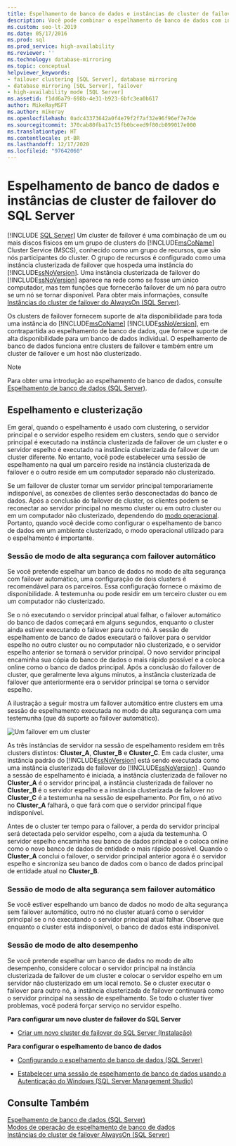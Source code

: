 ```yaml
---
title: Espelhamento de banco de dados e instâncias de cluster de failover
description: Você pode combinar o espelhamento de banco de dados com instâncias de cluster de failover do SQL Server. Saiba mais sobre o modo de alto desempenho e o modo de alta segurança com e sem failover.
ms.custom: seo-lt-2019
ms.date: 05/17/2016
ms.prod: sql
ms.prod_service: high-availability
ms.reviewer: ''
ms.technology: database-mirroring
ms.topic: conceptual
helpviewer_keywords:
- failover clustering [SQL Server], database mirroring
- database mirroring [SQL Server], failover
- high-availability mode [SQL Server]
ms.assetid: f1dd6a79-698b-4e31-b923-6bfc3ea0b617
author: MikeRayMSFT
ms.author: mikeray
ms.openlocfilehash: 0adc43373642a0f4e79f2f7af32e96f96ef7e7de
ms.sourcegitcommit: 370cab80fba17c15fb0bceed9f80cb099017e000
ms.translationtype: HT
ms.contentlocale: pt-BR
ms.lasthandoff: 12/17/2020
ms.locfileid: "97642060"
---
```

# <a name="database-mirroring-and-sql-server-failover-cluster-instances"></a>Espelhamento de banco de dados e instâncias de cluster de failover do SQL Server
 [!INCLUDE [SQL Server](../../includes/applies-to-version/sqlserver.md)]
  Um cluster de failover é uma combinação de um ou mais discos físicos em um grupo de clusters do [!INCLUDE[msCoName](../../includes/msconame-md.md)] Cluster Service (MSCS), conhecido como um grupo de recursos, que são nós participantes do cluster. O grupo de recursos é configurado como uma instância clusterizada de failover que hospeda uma instância do [!INCLUDE[ssNoVersion](../../includes/ssnoversion-md.md)]. Uma instância clusterizada de failover do [!INCLUDE[ssNoVersion](../../includes/ssnoversion-md.md)] aparece na rede como se fosse um único computador, mas tem funções que fornecerão failover de um nó para outro se um nó se tornar disponível. Para obter mais informações, consulte [Instâncias do cluster de failover do AlwaysOn &#40;SQL Server&#41;](../../sql-server/failover-clusters/windows/always-on-failover-cluster-instances-sql-server.md).  
  
 Os clusters de failover fornecem suporte de alta disponibilidade para toda uma instância do [!INCLUDE[msCoName](../../includes/msconame-md.md)] [!INCLUDE[ssNoVersion](../../includes/ssnoversion-md.md)], em contrapartida ao espelhamento de banco de dados, que fornece suporte de alta disponibilidade para um banco de dados individual. O espelhamento de banco de dados funciona entre clusters de failover e também entre um cluster de failover e um host não clusterizado.  
  
> [!NOTE]  
>  Para obter uma introdução ao espelhamento de banco de dados, consulte [Espelhamento de banco de dados &#40;SQL Server&#41;](../../database-engine/database-mirroring/database-mirroring-sql-server.md).  
  
## <a name="mirroring-and-clustering"></a>Espelhamento e clusterização  
 Em geral, quando o espelhamento é usado com clustering, o servidor principal e o servidor espelho residem em clusters, sendo que o servidor principal é executado na instância clusterizada de failover de um cluster e o servidor espelho é executado na instância clusterizada de failover de um cluster diferente. No entanto, você pode estabelecer uma sessão de espelhamento na qual um parceiro reside na instância clusterizada de failover e o outro reside em um computador separado não clusterizado.  
  
 Se um failover de cluster tornar um servidor principal temporariamente indisponível, as conexões de clientes serão desconectadas do banco de dados. Após a conclusão do failover de cluster, os clientes podem se reconectar ao servidor principal no mesmo cluster ou em outro cluster ou em um computador não clusterizado, dependendo do [modo operacional](../../database-engine/database-mirroring/database-mirroring-operating-modes.md). Portanto, quando você decide como configurar o espelhamento de banco de dados em um ambiente clusterizado, o modo operacional utilizado para o espelhamento é importante.  
  
### <a name="high-safety-mode-session-with-automatic-failover"></a>Sessão de modo de alta segurança com failover automático  
 Se você pretende espelhar um banco de dados no modo de alta segurança com failover automático, uma configuração de dois clusters é recomendável para os parceiros. Essa configuração fornece o máximo de disponibilidade. A testemunha ou pode residir em um terceiro cluster ou em um computador não clusterizado.  
  
 Se o nó executando o servidor principal atual falhar, o failover automático do banco de dados começará em alguns segundos, enquanto o cluster ainda estiver executando o failover para outro nó. A sessão de espelhamento de banco de dados executará o failover para o servidor espelho no outro cluster ou no computador não clusterizado, e o servidor espelho anterior se tornará o servidor principal. O novo servidor principal encaminha sua cópia do banco de dados o mais rápido possível e a coloca online como o banco de dados principal. Após a conclusão do failover de cluster, que geralmente leva alguns minutos, a instância clusterizada de failover que anteriormente era o servidor principal se torna o servidor espelho.  
  
 A ilustração a seguir mostra um failover automático entre clusters em uma sessão de espelhamento executada no modo de alta segurança com uma testemunha (que dá suporte ao failover automático).  
  
 ![Um failover em um cluster](../../database-engine/database-mirroring/media/dbm-and-failover-clustering.gif "Um failover em um cluster")  
  
 As três instâncias de servidor na sessão de espelhamento residem em três clusters distintos: **Cluster_A**, **Cluster_B** e **Cluster_C**. Em cada cluster, uma instância padrão do [!INCLUDE[ssNoVersion](../../includes/ssnoversion-md.md)] está sendo executada como uma instância clusterizada de failover do [!INCLUDE[ssNoVersion](../../includes/ssnoversion-md.md)] . Quando a sessão de espelhamento é iniciada, a instância clusterizada de failover no **Cluster_A** é o servidor principal, a instância clusterizada de failover no **Cluster_B** é o servidor espelho e a instância clusterizada de failover no **Cluster_C** é a testemunha na sessão de espelhamento. Por fim, o nó ativo no **Cluster_A** falhará, o que fará com que o servidor principal fique indisponível.  
  
 Antes de o cluster ter tempo para o failover, a perda do servidor principal será detectada pelo servidor espelho, com a ajuda da testemunha. O servidor espelho encaminha seu banco de dados principal e o coloca online como o novo banco de dados de entidade o mais rápido possível. Quando o **Cluster_A** conclui o failover, o servidor principal anterior agora é o servidor espelho e sincroniza seu banco de dados com o banco de dados principal de entidade atual no **Cluster_B**.  
  
### <a name="high-safety-mode-session-without-automatic-failover"></a>Sessão de modo de alta segurança sem failover automático  
 Se você estiver espelhando um banco de dados no modo de alta segurança sem failover automático, outro nó no cluster atuará como o servidor principal se o nó executando o servidor principal atual falhar. Observe que enquanto o cluster está indisponível, o banco de dados está indisponível.  
  
### <a name="high-performance-mode-session"></a>Sessão de modo de alto desempenho  
 Se você pretende espelhar um banco de dados no modo de alto desempenho, considere colocar o servidor principal na instância clusterizada de failover de um cluster e colocar o servidor espelho em um servidor não clusterizado em um local remoto. Se o cluster executar o failover para outro nó, a instância clusterizada de failover continuará como o servidor principal na sessão de espelhamento. Se todo o cluster tiver problemas, você poderá forçar serviço no servidor espelho.  
  
 **Para configurar um novo cluster de failover do SQL Server**  
  
-   [Criar um novo cluster de failover do SQL Server &#40;Instalação&#41;](../../sql-server/failover-clusters/install/create-a-new-sql-server-failover-cluster-setup.md)  
  
 **Para configurar o espelhamento de banco de dados**  
  
-   [Configurando o espelhamento de banco de dados &#40;SQL Server&#41;](../../database-engine/database-mirroring/setting-up-database-mirroring-sql-server.md)  
  
-   [Estabelecer uma sessão de espelhamento de banco de dados usando a Autenticação do Windows &#40;SQL Server Management Studio&#41;](../../database-engine/database-mirroring/establish-database-mirroring-session-windows-authentication.md)  
  
## <a name="see-also"></a>Consulte Também  
 [Espelhamento de banco de dados &#40;SQL Server&#41;](../../database-engine/database-mirroring/database-mirroring-sql-server.md)   
 [Modos de operação de espelhamento de banco de dados](../../database-engine/database-mirroring/database-mirroring-operating-modes.md)   
 [Instâncias do cluster de failover AlwaysOn &#40;SQL Server&#41;](../../sql-server/failover-clusters/windows/always-on-failover-cluster-instances-sql-server.md)  
  
  
